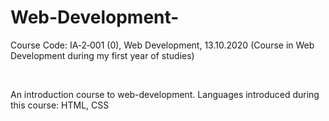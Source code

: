 # Web-Development-
Course Code: IA‑2‑001 (0), Web Development, 13.10.2020 (Course in Web Development during my first year of studies)

<br>

An introduction course to web-development. Languages introduced during this course: HTML, CSS

